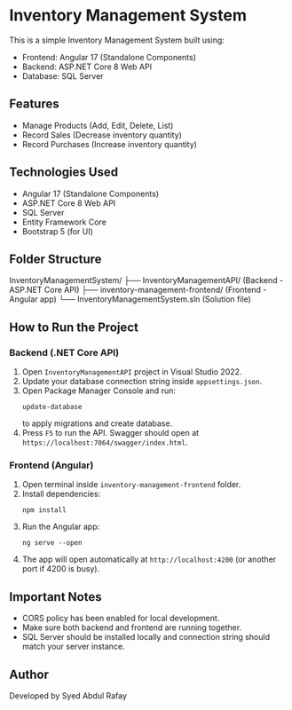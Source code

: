 # Inventory Management System

This is a simple Inventory Management System built using:
- Frontend: Angular 17 (Standalone Components)
- Backend: ASP.NET Core 8 Web API
- Database: SQL Server

## Features

- Manage Products (Add, Edit, Delete, List)
- Record Sales (Decrease inventory quantity)
- Record Purchases (Increase inventory quantity)

## Technologies Used

- Angular 17 (Standalone Components)
- ASP.NET Core 8 Web API
- SQL Server
- Entity Framework Core
- Bootstrap 5 (for UI)

## Folder Structure

InventoryManagementSystem/ ├── InventoryManagementAPI/ (Backend - ASP.NET Core API) 
├── inventory-management-frontend/ (Frontend - Angular app) └── InventoryManagementSystem.sln (Solution file)



## How to Run the Project

### Backend (.NET Core API)

1. Open `InventoryManagementAPI` project in Visual Studio 2022.
2. Update your database connection string inside `appsettings.json`.
3. Open Package Manager Console and run:
    ```
    update-database
    ```
   to apply migrations and create database.
4. Press `F5` to run the API. Swagger should open at `https://localhost:7064/swagger/index.html`.

### Frontend (Angular)

1. Open terminal inside `inventory-management-frontend` folder.
2. Install dependencies:
    ```
    npm install
    ```
3. Run the Angular app:
    ```
    ng serve --open
    ```
4. The app will open automatically at `http://localhost:4200` (or another port if 4200 is busy).

## Important Notes

- CORS policy has been enabled for local development.
- Make sure both backend and frontend are running together.
- SQL Server should be installed locally and connection string should match your server instance.

## Author

Developed by Syed Abdul Rafay
